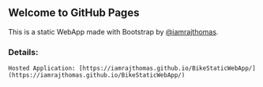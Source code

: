 ## Welcome to GitHub Pages

This is a static WebApp made with Bootstrap by [@iamrajthomas](https://github.com/iamrajthomas/).

### Details:

```
Hosted Application: [https://iamrajthomas.github.io/BikeStaticWebApp/](https://iamrajthomas.github.io/BikeStaticWebApp/)
```

